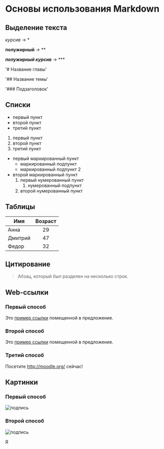 # Основы использования Markdown

## Выделение текста
*курсив* -> *

**полужирный** -> ** 

***полужирный курсив*** -> ***

'# Название главы'

'## Название темы'

'### Подзаголовок'

## Списки
* первый пункт
* второй пункт
* третий пункт

1. первый пункт
2. второй пункт
3. третий пункт

* первый маркированный пункт
  * маркированный подпункт  
  * маркированный подпункт 2 
* второй маркированный пункт 
  1. первый нумерованный пункт
     1. нумерованный подпункт  
  2. второй нумерованный пункт

## Таблицы
Имя      | Возраст
---------|:-------:
Анна     |   29
Дмитрий  |   47
Федор    |   32

## Цитирование
>Абзац, который был разделен
на несколько строк.

## Web-ссылки
### Первый способ
Это [пример ссылки][пс] помещенной в предложение.

[пс]: http://example.com/ "Дополнительное описание"

### Второй способ
Это [пример ссылки](http://example.com/ "Дополнительное описание") помещенной в предложение.

### Третий способ
Посетите <http://moodle.org/> сейчас!

## Картинки
### Первый способ
![подпись](/path/img.jpg "Дополнительное описание")

### Второй способ
![подпись][photo]

[photo]: /url/to/img.jpg "Дополнительное описание"

Я